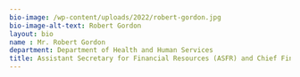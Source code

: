 ```yaml
---
bio-image: /wp-content/uploads/2022/robert-gordon.jpg
bio-image-alt-text: Robert Gordon
layout: bio
name : Mr. Robert Gordon
department: Department of Health and Human Services
title: Assistant Secretary for Financial Resources (ASFR) and Chief Financial Officer
---
```


